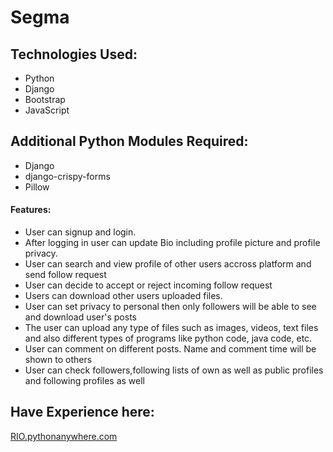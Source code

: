 # Segma
<h2>Technologies Used:</h2>
<ul>
    <li>Python</li>
    <li>Django</li>
    <li>Bootstrap</li>
    <li>JavaScript</li>
</ul>
<h2>Additional Python Modules Required:</h2>
<ul>
    <li>Django</li>
    <li>django-crispy-forms</li>
    <li>Pillow</li>
</ul>
<h4>Features:</h4>
<ul>
    <li>User can signup and login.</li>
    <li>After logging in user can update Bio including profile picture and profile privacy.</li>
    <li>User can search and view profile of other users accross platform and send follow request</li>
    <li>User can decide to accept or reject incoming follow request</li>
    <li>Users can download other users uploaded files.</li>
    <li>User can set privacy to personal then only followers will be able to see and download user's posts</li>
    <li>The user can upload any type of files such as images, videos, text files and also different types of programs like python code, java code, etc.</li>
    <li>User can comment on different posts. Name and comment time will be shown to others</li>
    <li>User can check followers,following lists of own as well as public profiles and following profiles as well</li>
</ul>
<h2>Have Experience here:</h2>
<a href="http://rio.pythonanywhere.com/"> RIO.pythonanywhere.com</a>
